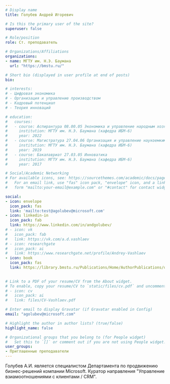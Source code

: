 ```yaml
---
# Display name
title: Голубев Андрей Игоревич

# Is this the primary user of the site?
superuser: false

# Role/position
role: Ст. преподаватель

# Organizations/Affiliations
organizations:
- name: МГТУ им. Н.Э. Баумана
  url: "https://bmstu.ru/"

# Short bio (displayed in user profile at end of posts)
bio: 

# interests:
# - Цифровая экономика
# - Организация и управление производством
# - Кадровый потенциал
# - Теория инноваций

# education:
#   courses:
#   - course: Аспирантура 08.00.05 Экономика и управление народным хозяйством
#     institution: МГТУ им. Н.Э. Баумана (кафедра ИБМ-6)
#     year: 2022
#   - course: Магистратура 27.04.06 Организация и управление наукоемкими производствами
#     institution: МГТУ им. Н.Э. Баумана (кафедра ИБМ-6)
#     year: 2019
#   - course: Бакалавриат 27.03.05 Инноватика
#     institution: МГТУ им. Н.Э. Баумана (кафедра ИБМ-6)
#     year: 2017

# Social/Academic Networking
# For available icons, see: https://sourcethemes.com/academic/docs/page-builder/#icons
#   For an email link, use "fas" icon pack, "envelope" icon, and a link in the
#   form "mailto:your-email@example.com" or "#contact" for contact widget.

social:
- icon: envelope
  icon_pack: fas
  link: 'mailto:test@agolubev@microsoft.com'
- icon: linkedin-in
  icon_pack: fab
  link: https://www.linkedin.com/in/andgolubev/
# - icon: vk
#   icon_pack: fab
#   link: https://vk.com/a.d.vashlaev
# - icon: researchgate
#   icon_pack: ai
#   link: https://www.researchgate.net/profile/Andrey-Vashlaev
- icon: book
  icon_pack: fas
  link: https://library.bmstu.ru/Publications/Home/AuthorPublications/dadd779a-4fd1-4b26-a6a1-6b7dd5c6a40a

  
# Link to a PDF of your resume/CV from the About widget.
# To enable, copy your resume/CV to `static/files/cv.pdf` and uncomment the lines below.
# - icon: cv
#   icon_pack: ai
#   link: files/CV-Vashlaev.pdf

# Enter email to display Gravatar (if Gravatar enabled in Config)
email: "agolubev@microsoft.com"

# Highlight the author in author lists? (true/false)
highlight_name: false

# Organizational groups that you belong to (for People widget)
#   Set this to `[]` or comment out if you are not using People widget.
user_groups:
- Приглашенные преподаватели
---
```


Голубев А.И. является специалистом Департамента по продвижению бизнес-решений компании Microsoft. Куратор направления "Управление взиамоотношениями с клиентами / CRM".


